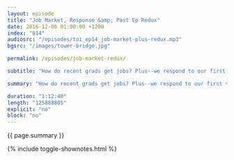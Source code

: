 ```yaml
---
layout: episode
title: "Job Market, Response &amp; Past Ep Redux"
date: 2016-12-06 01:00:00 +1200
index: "014"
audiosrc: "/episodes/toi_ep14_job-market-plus-redux.mp3"
bgsrc: "/images/tower-bridge.jpg"

permalink: /episodes/job-market-redux/

subtitle: "How do recent grads get jobs? Plus--we respond to our first voice memo, and take a look back on earlier episodes in light of the recent US election results."

summary: "How do recent grads get jobs? Plus--we respond to our first voice memo, and take a look back on earlier episodes in light of the recent US election results."

duration: "1:12:40"
length: "125888805"
explicit: "no"
block: "no" 
---
```

<section class="summary" markdown="1">

{{ page.summary }}

</section>

{% include toggle-shownotes.html %}

<section id="shownotes" class="hidden" markdown="1">


</section>
